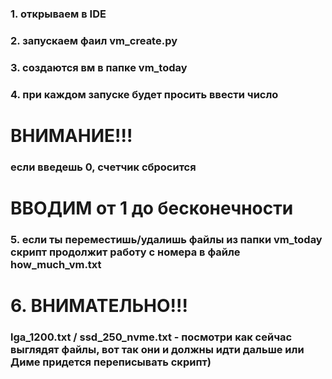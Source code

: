 ### 1. открываем в IDE
### 2. запускаем фаил vm_create.py
### 3. создаются вм в папке vm_today
### 4. при каждом запуске будет просить ввести число
# ВНИМАНИЕ!!!
### если введешь 0, счетчик сбросится
# ВВОДИМ от 1 до бесконечности
### 5. если ты переместишь/удалишь файлы из папки vm_today скрипт продолжит работу с номера в файле how_much_vm.txt
# 6. ВНИМАТЕЛЬНО!!!
### lga_1200.txt / ssd_250_nvme.txt - посмотри как сейчас выглядят файлы, вот так они и должны идти дальше или Диме придется переписывать скрипт)
